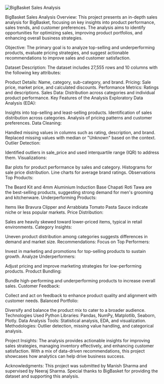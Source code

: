 ![BigBasket Sales Analysis](https://www.code-brew.com/wp-content/uploads/2018/05/SUCCESS-STORY-1.png)

BigBasket Sales Analysis
Overview:
This project presents an in-depth sales analysis for BigBasket, focusing on key insights into product performance, sales trends, and customer preferences. The analysis aims to identify opportunities for optimizing sales, improving product portfolios, and enhancing overall business strategies.

Objective:
The primary goal is to analyze top-selling and underperforming products, evaluate pricing strategies, and suggest actionable recommendations to improve sales and customer satisfaction.

Dataset Description:
The dataset includes 27,555 rows and 10 columns with the following key attributes:

Product Details: Name, category, sub-category, and brand.
Pricing: Sale price, market price, and calculated discounts.
Performance Metrics: Ratings and descriptions.
Sales Data: Distribution across categories and individual product performance.
Key Features of the Analysis
Exploratory Data Analysis (EDA):

Insights into top-selling and least-selling products.
Identification of sales distribution across categories.
Analysis of pricing patterns and customer preferences.
Data Cleaning:

Handled missing values in columns such as rating, description, and brand.
Replaced missing values with median or "Unknown" based on the context.
Outlier Detection:

Identified outliers in sale_price and used interquartile range (IQR) to address them.
Visualizations:

Bar plots for product performance by sales and category.
Histograms for sale price distribution.
Line charts for average brand ratings.
Observations
Top Products:

The Beard Kit and 4mm Aluminium Induction Base Chapati Roti Tawa are the best-selling products, suggesting strong demand for men's grooming and kitchenware.
Underperforming Products:

Items like Bravura Clipper and Arrabbiata Tomato Pasta Sauce indicate niche or less popular markets.
Price Distribution:

Sales are heavily skewed toward lower-priced items, typical in retail environments.
Category Insights:

Uneven product distribution among categories suggests differences in demand and market size.
Recommendations:
Focus on Top Performers:

Invest in marketing and promotions for top-selling products to sustain growth.
Analyze Underperformers:

Adjust pricing and improve marketing strategies for low-performing products.
Product Bundling:

Bundle high-performing and underperforming products to increase overall sales.
Customer Feedback:

Collect and act on feedback to enhance product quality and alignment with customer needs.
Balanced Portfolio:

Diversify and balance the product mix to cater to a broader audience.
Technologies Used
Python Libraries: Pandas, NumPy, Matplotlib, Seaborn, Plotly.
Data Analysis Tools: Statistical analysis, EDA, and visualization.
Methodologies: Outlier detection, missing value handling, and categorical analysis.

Project Insights:
The analysis provides actionable insights for improving sales strategies, managing inventory effectively, and enhancing customer satisfaction. With a mix of data-driven recommendations, this project showcases how analytics can help drive business success.

Acknowledgments:
This project was submitted by Manish Sharma and supervised by Neeraj Sharma. Special thanks to BigBasket for providing the dataset and supporting this analysis.

